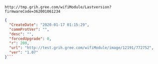 `http://tmp.grih.gree.com/wifiModule/Lastversion?firmwareCode=362001061234`

```json
{
  "CreateDate": "2020-01-17 01:15:29",
  "commProtVer": "",
  "desc": "",
  "forcedUpgrade": 0,
  "r": 200,
  "url": "http://test.grih.gree.com/wifiModule/image/12191/772752",
  "ver": "1.07"
}```